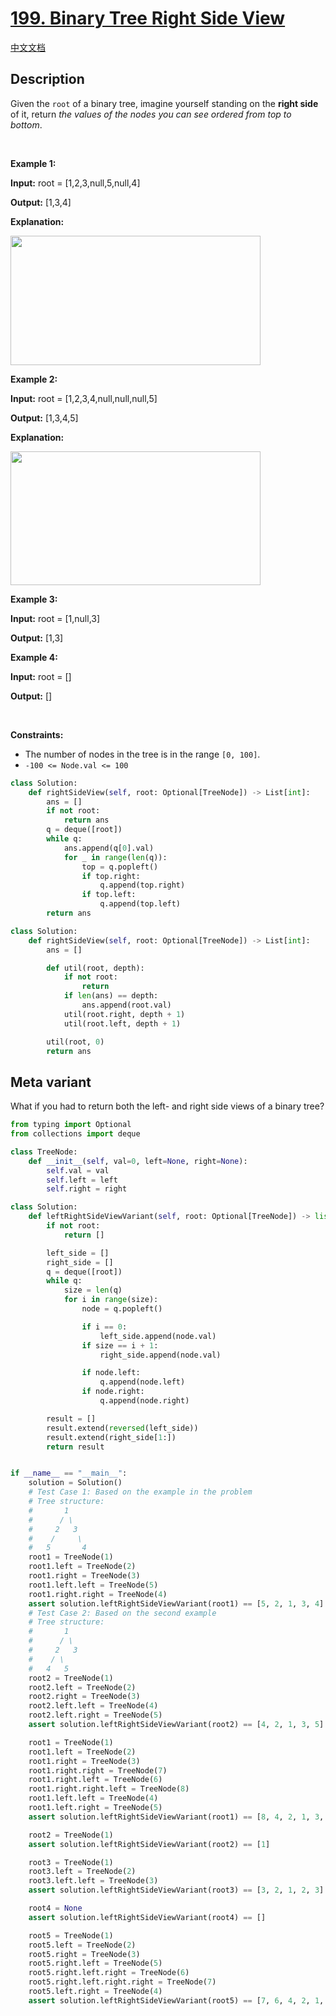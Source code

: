 # [199. Binary Tree Right Side View](https://leetcode.com/problems/binary-tree-right-side-view)

[中文文档](/solution/0100-0199/0199.Binary%20Tree%20Right%20Side%20View/README.md)

## Description

<!-- description:start -->

<p>Given the <code>root</code> of a binary tree, imagine yourself standing on the <strong>right side</strong> of it, return <em>the values of the nodes you can see ordered from top to bottom</em>.</p>

<p>&nbsp;</p>
<p><strong class="example">Example 1:</strong></p>

<div class="example-block">
<p><strong>Input:</strong> <span class="example-io">root = [1,2,3,null,5,null,4]</span></p>

<p><strong>Output:</strong> <span class="example-io">[1,3,4]</span></p>

<p><strong>Explanation:</strong></p>

<p><img alt="" src="https://fastly.jsdelivr.net/gh/doocs/leetcode@main/solution/0100-0199/0199.Binary%20Tree%20Right%20Side%20View/images/tmpd5jn43fs-1.png" style="width: 400px; height: 207px;" /></p>
</div>

<p><strong class="example">Example 2:</strong></p>

<div class="example-block">
<p><strong>Input:</strong> <span class="example-io">root = [1,2,3,4,null,null,null,5]</span></p>

<p><strong>Output:</strong> <span class="example-io">[1,3,4,5]</span></p>

<p><strong>Explanation:</strong></p>

<p><img alt="" src="https://fastly.jsdelivr.net/gh/doocs/leetcode@main/solution/0100-0199/0199.Binary%20Tree%20Right%20Side%20View/images/tmpkpe40xeh-1.png" style="width: 400px; height: 214px;" /></p>
</div>

<p><strong class="example">Example 3:</strong></p>

<div class="example-block">
<p><strong>Input:</strong> <span class="example-io">root = [1,null,3]</span></p>

<p><strong>Output:</strong> <span class="example-io">[1,3]</span></p>
</div>

<p><strong class="example">Example 4:</strong></p>

<div class="example-block">
<p><strong>Input:</strong> <span class="example-io">root = []</span></p>

<p><strong>Output:</strong> <span class="example-io">[]</span></p>
</div>

<p>&nbsp;</p>
<p><strong>Constraints:</strong></p>

<ul>
	<li>The number of nodes in the tree is in the range <code>[0, 100]</code>.</li>
	<li><code>-100 &lt;= Node.val &lt;= 100</code></li>
</ul>


```python
class Solution:
    def rightSideView(self, root: Optional[TreeNode]) -> List[int]:
        ans = []
        if not root:
            return ans
        q = deque([root])
        while q:
            ans.append(q[0].val)
            for _ in range(len(q)):
                top = q.popleft()
                if top.right:
                    q.append(top.right)
                if top.left:
                    q.append(top.left)
        return ans
```

```python
class Solution:
    def rightSideView(self, root: Optional[TreeNode]) -> List[int]:
        ans = []

        def util(root, depth):
            if not root:
                return
            if len(ans) == depth:
                ans.append(root.val)
            util(root.right, depth + 1)
            util(root.left, depth + 1)

        util(root, 0)
        return ans
```

## Meta variant
What if you had to return both the left- and right side views of a binary tree?
```python
from typing import Optional
from collections import deque

class TreeNode:
    def __init__(self, val=0, left=None, right=None):
        self.val = val
        self.left = left
        self.right = right

class Solution:
    def leftRightSideViewVariant(self, root: Optional[TreeNode]) -> list[int]:
        if not root:
            return []

        left_side = []
        right_side = []
        q = deque([root])
        while q:
            size = len(q)
            for i in range(size):
                node = q.popleft()

                if i == 0:
                    left_side.append(node.val)
                if size == i + 1:
                    right_side.append(node.val)

                if node.left:
                    q.append(node.left)
                if node.right:
                    q.append(node.right)

        result = []
        result.extend(reversed(left_side))
        result.extend(right_side[1:])
        return result


if __name__ == "__main__":
    solution = Solution()
    # Test Case 1: Based on the example in the problem
    # Tree structure:
    #       1
    #      / \
    #     2   3
    #    /     \
    #   5       4
    root1 = TreeNode(1)
    root1.left = TreeNode(2)
    root1.right = TreeNode(3)
    root1.left.left = TreeNode(5)
    root1.right.right = TreeNode(4)
    assert solution.leftRightSideViewVariant(root1) == [5, 2, 1, 3, 4]
    # Test Case 2: Based on the second example
    # Tree structure:
    #       1
    #      / \
    #     2   3
    #    / \
    #   4   5
    root2 = TreeNode(1)
    root2.left = TreeNode(2)
    root2.right = TreeNode(3)
    root2.left.left = TreeNode(4)
    root2.left.right = TreeNode(5)
    assert solution.leftRightSideViewVariant(root2) == [4, 2, 1, 3, 5]

    root1 = TreeNode(1)
    root1.left = TreeNode(2)
    root1.right = TreeNode(3)
    root1.right.right = TreeNode(7)
    root1.right.left = TreeNode(6)
    root1.right.right.left = TreeNode(8)
    root1.left.left = TreeNode(4)
    root1.left.right = TreeNode(5)
    assert solution.leftRightSideViewVariant(root1) == [8, 4, 2, 1, 3, 7, 8]

    root2 = TreeNode(1)
    assert solution.leftRightSideViewVariant(root2) == [1]

    root3 = TreeNode(1)
    root3.left = TreeNode(2)
    root3.left.left = TreeNode(3)
    assert solution.leftRightSideViewVariant(root3) == [3, 2, 1, 2, 3]

    root4 = None
    assert solution.leftRightSideViewVariant(root4) == []

    root5 = TreeNode(1)
    root5.left = TreeNode(2)
    root5.right = TreeNode(3)
    root5.right.left = TreeNode(5)
    root5.right.left.right = TreeNode(6)
    root5.right.left.right.right = TreeNode(7)
    root5.left.right = TreeNode(4)
    assert solution.leftRightSideViewVariant(root5) == [7, 6, 4, 2, 1, 3, 5, 6, 7]
```
